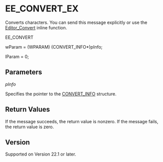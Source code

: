 # EE\_CONVERT\_EX

Converts characters. You can send this message explicitly or use the
[Editor\_Convert](../macro/editor_convert) inline function.

EE\_CONVERT

wParam = (WPARAM) (CONVERT\_INFO\*)pInfo;

lParam = 0;

## Parameters

_pInfo_

Specifies the pointer to the [CONVERT\_INFO](../structure/convert_info) structure.

## Return Values

If the message succeeds, the return value is nonzero. If the message fails,
the return value is zero.

## Version

Supported on Version 22.1 or later.
